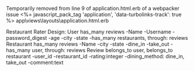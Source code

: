 Temporarily removed from line 9 of application.html.erb of a webpacker issue
    <%= javascript_pack_tag 'application', 'data-turbolinks-track': true %>
app\views\layouts\application.html.erb

Restaurant Rater
Design:
User has_many reviews
    -Name
    -Username
    -password_digest
    -age
    -city
    -state
    -has_many restaurants, through: reviews
Restaurant has_many reviews
    -Name
    -city
    -state
    -dine_in
    -take_out
    -has_many user, through: reviews
Review belongs_to user, belongs_to restaurant
    -user_id
    -restaurant_id
    -rating:integer
    -dining_method: dine_in, take_out
    -comment:text


